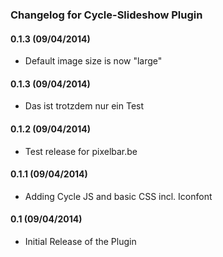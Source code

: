 ### Changelog for Cycle-Slideshow Plugin

#### 0.1.3 (09/04/2014)

* Default image size is now "large"

#### 0.1.3 (09/04/2014)

* Das ist trotzdem nur ein Test

#### 0.1.2 (09/04/2014)

* Test release for pixelbar.be

#### 0.1.1 (09/04/2014)

* Adding Cycle JS and basic CSS incl. Iconfont

#### 0.1 (09/04/2014)

* Initial Release of the Plugin
